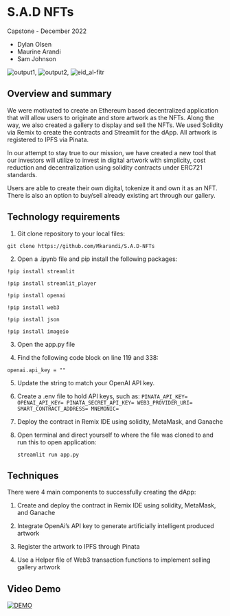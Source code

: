 # S.A.D NFTs


Capstone - December 2022


- Dylan Olsen
- Maurine Arandi
- Sam Johnson

![output1](https://user-images.githubusercontent.com/104539357/208269356-c8ddbe24-3537-4eae-b949-8ca1af4fd613.png), ![output2](https://user-images.githubusercontent.com/104539357/208269366-ba41d19d-87a5-4dee-8edd-a48fe393a447.png), ![eid_al-fitr](https://user-images.githubusercontent.com/104539357/208269439-727c1b36-7afd-4958-97bd-2fdae8ff0a19.jpeg)


## Overview and summary

We were motivated to create an Ethereum based decentralized application that will allow users to originate and store artwork as the NFTs. Along the way, we also created a gallery to display and sell the NFTs. We used Solidity via Remix to create the contracts and Streamlit for the dApp. All artwork is registered to IPFS via Pinata.

In our attempt to stay true to our mission, we have created a new tool that  our investors will utilize to invest in digital artwork with simplicity, cost reduction and decentralization using solidity contracts under ERC721 standards. 

Users are able to create their own digital, tokenize it and own it as an NFT. There is also an option to buy/sell already existing art through our gallery. 

## Technology requirements

1. Git clone repository to your local files:

`git clone https://github.com/Mkarandi/S.A.D-NFTs`

2. Open a .ipynb file and pip install the following packages:
      
`!pip install streamlit`

`!pip install streamlit_player`

`!pip install openai`

`!pip install web3`

`!pip install json`

`!pip install imageio`
      
3. Open the app.py file

4. Find the following code block on line 119 and 338:
      
`openai.api_key = ""`

5. Update the string to match your OpenAI API key.

6. Create a .env file to hold API keys, such as:
      `PINATA_API_KEY=
      OPENAI_API_KEY=
      PINATA_SECRET_API_KEY=
      WEB3_PROVIDER_URI=
      SMART_CONTRACT_ADDRESS=
      MNEMONIC=`
 
7. Deploy the contract in Remix IDE using solidity, MetaMask, and Ganache 
 
8. Open terminal and direct yourself to where the file was cloned to and run this to open application:
      
      `streamlit run app.py`

## Techniques

There were 4 main components to successfully creating the dApp:

1. Create and deploy the contract in Remix IDE using solidity, MetaMask, and Ganache

2. Integrate OpenAi’s API key to generate artificially intelligent produced artwork
 
3. Register the artwork to IPFS through Pinata
 
4. Use a Helper file of Web3 transaction functions to implement selling gallery artwork

## Video Demo

[![DEMO](https://img.youtube.com/vi/qk8CjHicGDI/hqdefault.jpg)](https://youtu.be/qk8CjHicGDI)









